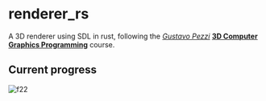 # renderer_rs

A 3D renderer using SDL in rust, following the *[Gustavo Pezzi](https://pikuma.com/courses)* **[3D Computer Graphics Programming](https://pikuma.com/courses/learn-3d-computer-graphics-programming)** course.


## Current progress

![f22](https://github.com/Scr44gr/renderer_rs/assets/26069007/e0e8ed54-f0c7-4ddf-9280-a484ef0df25d)
